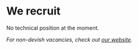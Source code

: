 # We recruit

No technical position at the moment.

_For non-devish vacancies, check out [our website](https://altavia-act.com/jobs)._
